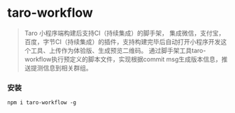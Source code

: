 # taro-workflow

> Taro 小程序端构建后支持CI（持续集成）的脚手架， 集成微信，支付宝，百度，字节CI（持续集成）的插件，支持构建完毕后自动打开小程序开发这个工具、上传作为体验版、生成预览二维码。
通过脚手架工具taro-workflow执行预定义的脚本文件，实现根据commit msg生成版本信息，推送提测信息到相关群组。

### 安装
```
npm i taro-workflow -g
```
